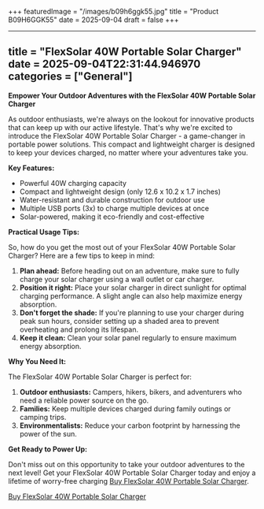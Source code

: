 +++
featuredImage = "/images/b09h6ggk55.jpg"
title = "Product B09H6GGK55"
date = 2025-09-04
draft = false
+++

---
title = "FlexSolar 40W Portable Solar Charger"
date = 2025-09-04T22:31:44.946970
categories = ["General"]
---
**Empower Your Outdoor Adventures with the FlexSolar 40W Portable Solar Charger**

As outdoor enthusiasts, we're always on the lookout for innovative products that can keep up with our active lifestyle. That's why we're excited to introduce the FlexSolar 40W Portable Solar Charger - a game-changer in portable power solutions. This compact and lightweight charger is designed to keep your devices charged, no matter where your adventures take you.

**Key Features:**

* Powerful 40W charging capacity
* Compact and lightweight design (only 12.6 x 10.2 x 1.7 inches)
* Water-resistant and durable construction for outdoor use
* Multiple USB ports (3x) to charge multiple devices at once
* Solar-powered, making it eco-friendly and cost-effective

**Practical Usage Tips:**

So, how do you get the most out of your FlexSolar 40W Portable Solar Charger? Here are a few tips to keep in mind:

1. **Plan ahead:** Before heading out on an adventure, make sure to fully charge your solar charger using a wall outlet or car charger.
2. **Position it right:** Place your solar charger in direct sunlight for optimal charging performance. A slight angle can also help maximize energy absorption.
3. **Don't forget the shade:** If you're planning to use your charger during peak sun hours, consider setting up a shaded area to prevent overheating and prolong its lifespan.
4. **Keep it clean:** Clean your solar panel regularly to ensure maximum energy absorption.

**Why You Need It:**

The FlexSolar 40W Portable Solar Charger is perfect for:

1. **Outdoor enthusiasts:** Campers, hikers, bikers, and adventurers who need a reliable power source on the go.
2. **Families:** Keep multiple devices charged during family outings or camping trips.
3. **Environmentalists:** Reduce your carbon footprint by harnessing the power of the sun.

**Get Ready to Power Up:**

Don't miss out on this opportunity to take your outdoor adventures to the next level! Get your FlexSolar 40W Portable Solar Charger today and enjoy a lifetime of worry-free charging [Buy FlexSolar 40W Portable Solar Charger](https://www.amazon.com/dp/B09H6GGK55).

[Buy FlexSolar 40W Portable Solar Charger](https://www.amazon.com/dp/B09H6GGK55)
